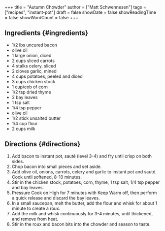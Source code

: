 +++
title = "Autumn Chowder"
author = ["Matt Schwennesen"]
tags = ["recipes", "instant-pot"]
draft = false
showDate = false
showReadingTime = false
showWordCount = false
+++

## Ingredients {#ingredients}

-   1/2 lbs uncured bacon
-   olive oil
-   1 large onion, diced
-   2 cups sliced carrots
-   4 stalks celery, sliced
-   2 cloves garlic, mined
-   4 cups potatoes, peeled and diced
-   3 cups chicken stock
-   1 cup/cob of corn
-   1/2 tsp dried thyme
-   2 bay leaves
-   1 tsp salt
-   1/4 tsp pepper
-   olive oil
-   1/2 stick unsalted butter
-   1/4 cup flour
-   2 cups milk


## Directions {#directions}

1.  Add bacon to instant pot, sauté (level 3-4) and fry until crisp on both
    sides.
2.  Chop bacon into small pieces and set aside.
3.  Add olive oil, onions, carrots, celery and garlic to instant pot and
    sauté. Cook until softened, 8-10 minutes.
4.  Stir in the chicken stock, potatoes, corn, thyme, 1 tsp salt, 1/4 tsp pepper
    and bay leaves.
5.  Pressure Cook on High for 7 minutes with Keep Warm off, then perform a quick
    release and discard the bay leaves.
6.  In a small saucepan, melt the butter, add the flour and whisk for about 1
    minute to create a roux.
7.  Add the milk and whisk continuously for 3-4 minutes, until thickened, and
    remove from heat.
8.  Stir in the roux and bacon bits into the chowder and season to taste.
